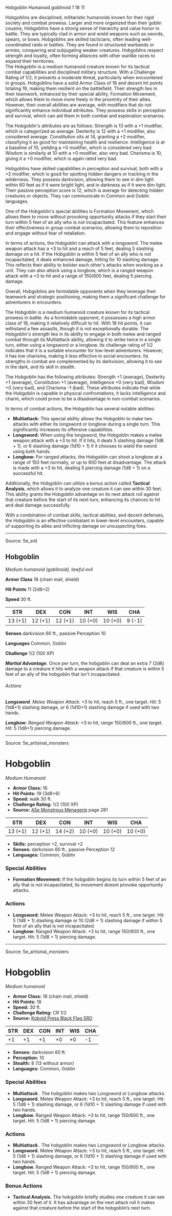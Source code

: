 <MonsterName/>Hobgoblin</MonsterName>
<CreatureType/>Humanoid</CreatureType>
<Subtype/>goblinoid</Subtype>
<CR/>1</CR>
<AC/>18</AC>
<HP/>11</HP>
<summary>Hobgoblins are disciplined, militaristic humanoids known for their rigid society and combat prowess. Larger and more organized than their goblin cousins, Hobgoblins have a strong sense of hierarchy and value honor in battle. They are typically clad in armor and wield weapons such as swords, spears, or bows. Hobgoblins are skilled tacticians, often leading well-coordinated raids or battles. They are found in structured warbands or armies, conquering and subjugating weaker creatures. Hobgoblins respect strength and loyalty, often forming alliances with other warlike races to expand their territories.</summary>

<summary>The Hobgoblin is a medium humanoid creature known for its tactical combat capabilities and disciplined military structure. With a Challenge Rating of 1/2, it presents a moderate threat, particularly when encountered in groups. Hobgoblins have a solid Armor Class of 16 and decent hit points totaling 19, making them resilient on the battlefield. Their strength lies in their teamwork, enhanced by their special ability, Formation Movement, which allows them to move more freely in the proximity of their allies. However, their overall abilities are average, with modifiers that do not significantly enhance individual attributes. They possess skills in perception and survival, which can aid them in both combat and exploration scenarios. </summary>

<detail>

The Hobgoblin's attributes are as follows: Strength is 13 with a +1 modifier, which is categorized as average. Dexterity is 12 with a +1 modifier, also considered average. Constitution sits at 14, granting a +2 modifier, classifying it as good for maintaining health and resilience. Intelligence is at a baseline of 10, yielding a +0 modifier, which is considered very bad. Wisdom is similarly at 10 with a +0 modifier, also very bad. Charisma is 10, giving it a +0 modifier, which is again rated very bad. 

Hobgoblins have skilled capabilities in perception and survival, both with a +2 modifier, which is good for spotting hidden dangers or tracking in the wilderness. They possess darkvision, allowing them to see in dim light within 60 feet as if it were bright light, and in darkness as if it were dim light. Their passive perception score is 12, which is average for detecting hidden creatures or objects. They can communicate in Common and Goblin languages. 

One of the Hobgoblin's special abilities is Formation Movement, which allows them to move without provoking opportunity attacks if they start their turn within 5 feet of an ally who is not incapacitated. This feature enhances their effectiveness in group combat scenarios, allowing them to reposition and engage without fear of retaliation. 

In terms of actions, the Hobgoblin can attack with a longsword. The melee weapon attack has a +3 to hit and a reach of 5 feet, dealing 5 slashing damage on a hit. If the Hobgoblin is within 5 feet of an ally who is not incapacitated, it deals enhanced damage, hitting for 10 slashing damage. This reflects their ability to bolster each other's attacks when working as a unit. They can also attack using a longbow, which is a ranged weapon attack with a +3 to hit and a range of 150/600 feet, dealing 5 piercing damage. 

Overall, Hobgoblins are formidable opponents when they leverage their teamwork and strategic positioning, making them a significant challenge for adventurers in encounters.

The Hobgoblin is a medium humanoid creature known for its tactical prowess in battle. As a formidable opponent, it possesses a high armor class of 18, making it relatively difficult to hit. With 18 hit points, it can withstand a few assaults, though it is not exceptionally durable. The Hobgoblin's strength lies in its ability to engage in both melee and ranged combat through its Multiattack ability, allowing it to strike twice in a single turn, either using a longsword or a longbow. Its challenge rating of 1/2 indicates that it is a suitable encounter for low-level adventurers. However, it has low charisma, making it less effective in social encounters. Its strengths in combat are complemented by its darkvision, allowing it to see in the dark, and its skill in stealth.

The Hobgoblin has the following attributes: Strength +1 (average), Dexterity +1 (average), Constitution +1 (average), Intelligence +0 (very bad), Wisdom +0 (very bad), and Charisma -1 (bad). These attributes indicate that while the Hobgoblin is capable in physical confrontations, it lacks intelligence and charm, which could prove to be a disadvantage in non-combat scenarios.

In terms of combat actions, the Hobgoblin has several notable abilities:
- **Multiattack:** This special ability allows the Hobgoblin to make two attacks with either its longsword or longbow during a single turn. This significantly increases its offensive capabilities.
- **Longsword:** When using the longsword, the Hobgoblin makes a melee weapon attack with a +3 to hit. If it hits, it deals 5 slashing damage (1d8 + 1), or 6 slashing damage (1d10 + 1) if it chooses to wield the sword using both hands.
- **Longbow:** For ranged attacks, the Hobgoblin can shoot a longbow at a range of 150 feet normally, or up to 600 feet at disadvantage. The attack is made with a +3 to hit, dealing 5 piercing damage (1d8 + 1) on a successful hit.

Additionally, the Hobgoblin can utilize a bonus action called **Tactical Analysis**, which allows it to analyze one creature it can see within 30 feet. This ability grants the Hobgoblin advantage on its next attack roll against that creature before the start of its next turn, enhancing its chances to hit and deal damage successfully.

With a combination of combat skills, tactical abilities, and decent defenses, the Hobgoblin is an effective combatant in lower-level encounters, capable of supporting its allies and inflicting damage on unsuspecting foes.</detail>



---

Source: 5e_srd

## Hobgoblin

*Medium humanoid (goblinoid), lawful evil*

**Armor Class** 18 (chain mail, shield)

**Hit Points** 11 (2d8+2)

**Speed** 30 ft.

| STR     | DEX     | CON     | INT     | WIS     | CHA    |
|---------|---------|---------|---------|---------|--------|
| 13 (+1) | 12 (+1) | 12 (+1) | 10 (+0) | 10 (+0) | 9 (-1) |

**Senses** darkvision 60 ft., passive Perception 10

**Languages** Common, Goblin

**Challenge** 1/2 (100 XP)

***Martial Advantage***. Once per turn, the hobgoblin can deal an extra 7 (2d6) damage to a creature it hits with a weapon attack if that creature is within 5 feet of an ally of the hobgoblin that isn't incapacitated.

###### Actions

***Longsword***. *Melee Weapon Attack:* +3 to hit, reach 5 ft., one target. *Hit:* 5 (1d8+1) slashing damage, or 6 (1d10+1) slashing damage if used with two hands.

***Longbow***. *Ranged Weapon Attack:* +3 to hit, range 150/600 ft., one target. *Hit:* 5 (1d8+1) piercing damage.



---

Source: 5e_artisinal_monsters

# Hobgoblin

*Medium* *Humanoid*

- **Armor Class:** 16
- **Hit Points:** 19 (3d8+6)
- **Speed:** walk 30 ft.
- **Challenge Rating:** 1/2 (100 XP)
- **Source:** [A5e Monstrous Menagerie](https://enpublishingrpg.com/products/level-up-monstrous-menagerie-a5e) page 281

| STR | DEX | CON | INT | WIS | CHA |
| --- | --- | --- | --- | --- | --- |
| 13 (+1) | 12 (+1) | 14 (+2) | 10 (+0) | 10 (+0) | 10 (+0) |

- **Skills:** perception +2, survival +2
- **Senses:** darkvision 60 ft., passive Perception 12
- **Languages:** Common, Goblin

### Special Abilities

- **Formation Movement:** If the hobgoblin begins its turn within 5 feet of an ally that is not incapacitated, its movement doesnt provoke opportunity attacks.

### Actions

- **Longsword:** Melee Weapon Attack: +3 to hit, reach 5 ft., one target. Hit: 5 (1d8 + 1) slashing damage  or 10 (2d8 + 1) slashing damage if within 5 feet of an ally that is not incapacitated.
- **Longbow:** Ranged Weapon Attack: +3 to hit, range 150/600 ft., one target. Hit: 5 (1d8 + 1) piercing damage.






---

Source: 5e_artisinal_monsters

# Hobgoblin

*Medium humanoid*

- **Armor Class:** 18 (chain mail, shield)
- **Hit Points:** 18
- **Speed:** 30 ft.
- **Challenge Rating:** CR 1/2
- **Source:** [Kobold Press Black Flag SRD](https://koboldpress.com/black-flag-roleplaying/)

| STR | DEX | CON | INT | WIS | CHA |
| --- | --- | --- | --- | --- | --- |
| +1 | +1 | +1 | +0 | +0 | -1 |

- **Senses:** darkvision 60 ft.
- **Perception:** 10
- **Stealth:** 8 (13 without armor)
- **Languages:** Common, Goblin

### Special Abilities

- **Multiattack** . The hobgoblin makes two Longsword or Longbow attacks.
- **Longsword.** Melee Weapon Attack: +3 to hit, reach 5 ft., one target. Hit: 5 (1d8 + 1) slashing damage, or 6 (1d10 + 1) slashing damage if used with two hands.
- **Longbow.** Ranged Weapon Attack: +3 to hit, range 150/600 ft., one target. Hit: 5 (1d8 + 1) piercing damage.

### Actions

- **Multiattack** . The hobgoblin makes two Longsword or Longbow attacks.
- **Longsword.** Melee Weapon Attack: +3 to hit, reach 5 ft., one target. Hit: 5 (1d8 + 1) slashing damage, or 6 (1d10 + 1) slashing damage if used with two hands.
- **Longbow.** Ranged Weapon Attack: +3 to hit, range 150/600 ft., one target. Hit: 5 (1d8 + 1) piercing damage.

### Bonus Actions

- **Tactical Analysis.** The hobgoblin briefly studies one creature it can see within 30 feet of it. It has advantage on the next attack roll it makes against that creature before the start of the hobgoblin’s next turn.



